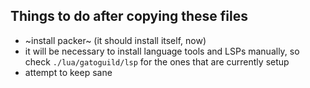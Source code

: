 ## Things to do after copying these files
- ~install packer~ (it should install itself, now)
- it will be necessary to install language tools and LSPs manually, so check `./lua/gatoguild/lsp` for the ones that are currently setup
- attempt to keep sane

